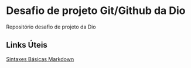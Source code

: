 # Desafio de projeto Git/Github da Dio
Repositório desafio de projeto da Dio

## Links Úteis
[Sintaxes Básicas Markdown](https://www.markdownguide.org/)
